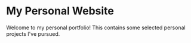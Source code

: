 # My Personal Website

Welcome to my personal portfolio! This contains some selected personal projects I've pursued.
